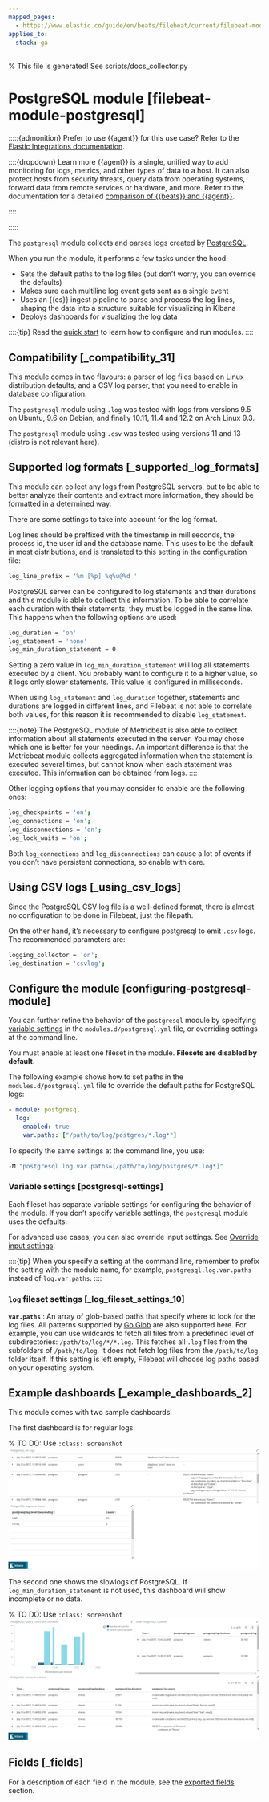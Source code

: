 ```yaml
---
mapped_pages:
  - https://www.elastic.co/guide/en/beats/filebeat/current/filebeat-module-postgresql.html
applies_to:
  stack: ga
---
```


% This file is generated! See scripts/docs_collector.py

# PostgreSQL module [filebeat-module-postgresql]

:::::{admonition} Prefer to use {{agent}} for this use case?
Refer to the [Elastic Integrations documentation](integration-docs://reference/postgresql/index.md).

::::{dropdown} Learn more
{{agent}} is a single, unified way to add monitoring for logs, metrics, and other types of data to a host. It can also protect hosts from security threats, query data from operating systems, forward data from remote services or hardware, and more. Refer to the documentation for a detailed [comparison of {{beats}} and {{agent}}](docs-content://reference/fleet/index.md).

::::


:::::


The `postgresql` module  collects and parses logs created by [PostgreSQL](https://www.postgresql.org/).

When you run the module, it performs a few tasks under the hood:

* Sets the default paths to the log files (but don’t worry, you can override the defaults)
* Makes sure each multiline log event gets sent as a single event
* Uses an {{es}} ingest pipeline to parse and process the log lines, shaping the data into a structure suitable for visualizing in Kibana
* Deploys dashboards for visualizing the log data

::::{tip}
Read the [quick start](/reference/filebeat/filebeat-installation-configuration.md) to learn how to configure and run modules.
::::



## Compatibility [_compatibility_31]

This module comes in two flavours: a parser of log files based on Linux distribution defaults, and a CSV log parser, that you need to enable in database configuration.

The `postgresql` module using `.log` was tested with logs from versions 9.5 on Ubuntu, 9.6 on Debian, and finally 10.11, 11.4 and 12.2 on Arch Linux 9.3.

The `postgresql` module using `.csv` was tested using versions 11 and 13 (distro is not relevant here).


## Supported log formats [_supported_log_formats]

This module can collect any logs from PostgreSQL servers, but to be able to better analyze their contents and extract more information, they should be formatted in a determined way.

There are some settings to take into account for the log format.

Log lines should be preffixed with the timestamp in milliseconds, the process id, the user id and the database name. This uses to be the default in most distributions, and is translated to this setting in the configuration file:

```sh
log_line_prefix = '%m [%p] %q%u@%d '
```

PostgreSQL server can be configured to log statements and their durations and this module is able to collect this information. To be able to correlate each duration with their statements, they must be logged in the same line. This happens when the following options are used:

```sh
log_duration = 'on'
log_statement = 'none'
log_min_duration_statement = 0
```

Setting a zero value in `log_min_duration_statement` will log all statements executed by a client. You probably want to configure it to a higher value, so it logs only slower statements. This value is configured in milliseconds.

When using `log_statement` and `log_duration` together, statements and durations are logged in different lines, and Filebeat is not able to correlate both values, for this reason it is recommended to disable `log_statement`.

::::{note}
The PostgreSQL module of Metricbeat is also able to collect information about all statements executed in the server. You may chose which one is better for your needings. An important difference is that the Metricbeat module collects aggregated information when the statement is executed several times, but cannot know when each statement was executed. This information can be obtained from logs.
::::


Other logging options that you may consider to enable are the following ones:

```sh
log_checkpoints = 'on';
log_connections = 'on';
log_disconnections = 'on';
log_lock_waits = 'on';
```

Both `log_connections` and `log_disconnections` can cause a lot of events if you don’t have persistent connections, so enable with care.


## Using CSV logs [_using_csv_logs]

Since the PostgreSQL CSV log file is a well-defined format, there is almost no configuration to be done in Filebeat, just the filepath.

On the other hand, it’s necessary to configure postgresql to emit `.csv` logs. The recommended parameters are:

```sh
logging_collector = 'on';
log_destination = 'csvlog';
```


## Configure the module [configuring-postgresql-module]

You can further refine the behavior of the `postgresql` module by specifying [variable settings](#postgresql-settings) in the `modules.d/postgresql.yml` file, or overriding settings at the command line.

You must enable at least one fileset in the module. **Filesets are disabled by default.**

The following example shows how to set paths in the `modules.d/postgresql.yml` file to override the default paths for PostgreSQL logs:

```yaml
- module: postgresql
  log:
    enabled: true
    var.paths: ["/path/to/log/postgres/*.log*"]
```

To specify the same settings at the command line, you use:

```sh
-M "postgresql.log.var.paths=[/path/to/log/postgres/*.log*]"
```


### Variable settings [postgresql-settings]

Each fileset has separate variable settings for configuring the behavior of the module. If you don’t specify variable settings, the `postgresql` module uses the defaults.

For advanced use cases, you can also override input settings. See [Override input settings](/reference/filebeat/advanced-settings.md).

::::{tip}
When you specify a setting at the command line, remember to prefix the setting with the module name, for example, `postgresql.log.var.paths` instead of `log.var.paths`.
::::



### `log` fileset settings [_log_fileset_settings_10]

**`var.paths`**
:   An array of glob-based paths that specify where to look for the log files. All patterns supported by [Go Glob](https://golang.org/pkg/path/filepath/#Glob) are also supported here. For example, you can use wildcards to fetch all files from a predefined level of subdirectories: `/path/to/log/*/*.log`. This fetches all `.log` files from the subfolders of `/path/to/log`. It does not fetch log files from the `/path/to/log` folder itself. If this setting is left empty, Filebeat will choose log paths based on your operating system.


## Example dashboards [_example_dashboards_2]

This module comes with two sample dashboards.

The first dashboard is for regular logs.

% TO DO: Use `:class: screenshot`
![filebeat postgresql overview](images/filebeat-postgresql-overview.png)

The second one shows the slowlogs of PostgreSQL. If `log_min_duration_statement` is not used, this dashboard will show incomplete or no data.

% TO DO: Use `:class: screenshot`
![filebeat postgresql slowlog overview](images/filebeat-postgresql-slowlog-overview.png)

## Fields [_fields]

For a description of each field in the module, see the [exported fields](/reference/filebeat/exported-fields-postgresql.md) section.
